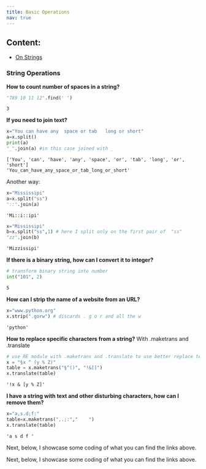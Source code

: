 ```yaml
---
title: Basic Operations
nav: true
--- 
```


## Content:
 - [On Strings](#some-id)
 
### <a name="some-id"></a> String Operations

**How to count number of spaces in a string?**
```python
"789 10 11 12".find(' ')
```
    3

**If you need to join text?**
```python
x="You can have any  space or tab   long or short"
a=x.split()
print(a)
"_".join(a) #in this case joined with _
```
    ['You', 'can', 'have', 'any', 'space', 'or', 'tab', 'long', 'or', 'short']
    'You_can_have_any_space_or_tab_long_or_short'
    
Another way:

```python
x="Mississipi"
a=x.split("ss")
"::".join(a)
```
    'Mi::i::ipi'
```python
x="Mississipi"
b=x.split("ss",1) # here I split only on the first pair of  "ss"
"zz".join(b)
```
    'Mizzissipi'
    
**If there is a binary string, how can I convert it to integer?**

```python
# transform binary string into number
int("101", 2)
```
    5
    
**How can I strip the name of a website from an URL?**

```python
x="www.python.org"
x.strip(".gorw") # discards . g o r and all the w
```
    'python'
    
**How to replace specific characters from a string?**
With .maketrans and .translate

```python
# use RE module with .maketrans and .translate to use better replace techniques
x = "§x ^ (y % Z)"
table = x.maketrans("§^()", "!&[]")
x.translate(table)
```
    '!x & [y % Z]'
    
**I have a string with text and other disturbing characters, how can I remove them?**

```python
x="a,s.d;f:"
table=x.maketrans(",.;:","    ")
x.translate(table)
```
    'a s d f '







Next, below, I showcase some coding of what you can find the links above.














Next, below, I showcase some coding of what you can find the links above.
